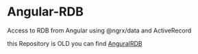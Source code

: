 # Angular-RDB
Access to RDB from Angular using @ngrx/data and ActiveRecord


this Repository is OLD you can find [AnguralRDB](https://github.com/YoshidaFumio/AngularRDB)
